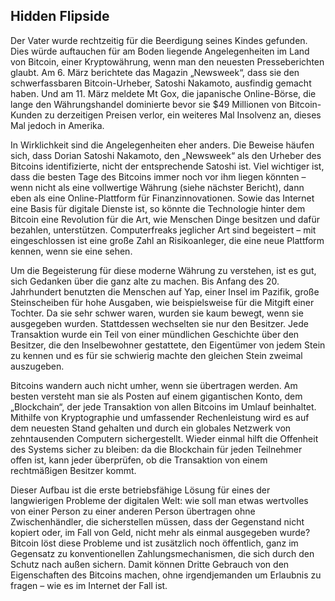 Hidden Flipside
---------------

Der Vater wurde rechtzeitig für die Beerdigung seines Kindes gefunden.
Dies würde auftauchen für am Boden liegende Angelegenheiten im Land von Bitcoin, einer Kryptowährung, wenn man den neuesten Presseberichten glaubt.
Am 6. März berichtete das Magazin „Newsweek“, dass sie den schwerfassbaren Bitcoin-Urheber, Satoshi Nakamoto, ausfindig gemacht haben.
Und am 11. März meldete Mt Gox, die japanische Online-Börse, die lange den Währungshandel dominierte bevor sie $49 Millionen von Bitcoin-Kunden zu derzeitigen Preisen verlor, ein weiteres Mal Insolvenz an, dieses Mal jedoch in Amerika.

In Wirklichkeit sind die Angelegenheiten eher anders.
Die Beweise häufen sich, dass Dorian Satoshi Nakamoto, den „Newsweek“ als den Urheber des Bitcoins identifizierte, nicht der entsprechende Satoshi ist.
Viel wichtiger ist, dass die besten Tage des Bitcoins immer noch vor ihm liegen könnten – wenn nicht als eine vollwertige Währung (siehe nächster Bericht), dann eben als eine Online-Plattform für Finanzinnovationen.
Sowie das Internet eine Basis für digitale Dienste ist, so könnte die Technologie hinter dem Bitcoin eine Revolution für die Art, wie Menschen Dinge besitzen und dafür bezahlen, unterstützen.
Computerfreaks jeglicher Art sind begeistert – mit eingeschlossen ist eine große Zahl an Risikoanleger, die eine neue Plattform kennen, wenn sie eine sehen.

Um die Begeisterung für diese moderne Währung zu verstehen, ist es gut, sich Gedanken über die ganz alte zu machen.
Bis Anfang des 20. Jahrhundert benutzten die Menschen auf Yap, einer Insel im Pazifik, große Steinscheiben für hohe Ausgaben, wie beispielsweise für die Mitgift einer Tochter.
Da sie sehr schwer waren, wurden sie kaum bewegt, wenn sie ausgegeben wurden.
Stattdessen wechselten sie nur den Besitzer.
Jede Transaktion wurde ein Teil von einer mündlichen Geschichte über den Besitzer, die den Inselbewohner gestattete, den Eigentümer von jedem Stein zu kennen und es für sie schwierig machte den gleichen Stein zweimal auszugeben.

Bitcoins wandern auch nicht umher, wenn sie übertragen werden.
Am besten versteht man sie als Posten auf einem gigantischen Konto, dem „Blockchain“, der jede Transaktion von allen Bitcoins im Umlauf beinhaltet.
Mithilfe von Kryptographie und umfassender Rechenleistung wird es auf dem neuesten Stand gehalten und durch ein globales Netzwerk von zehntausenden Computern sichergestellt.
Wieder einmal hilft die Offenheit des Systems sicher zu bleiben: da die Blockchain für jeden Teilnehmer offen ist, kann jeder überprüfen, ob die Transaktion von einem rechtmäßigen Besitzer kommt.

Dieser Aufbau ist die erste betriebsfähige Lösung für eines der langwierigen Probleme der digitalen Welt: wie soll man etwas wertvolles von einer Person zu einer anderen Person übertragen ohne Zwischenhändler, die sicherstellen müssen, dass der Gegenstand nicht kopiert oder, im Fall von Geld, nicht mehr als einmal ausgegeben wurde?
Bitcoin löst diese Probleme und ist zusätzlich noch öffentlich, ganz im Gegensatz zu konventionellen Zahlungsmechanismen, die sich durch den Schutz nach außen sichern.
Damit können Dritte Gebrauch von den Eigenschaften des Bitcoins machen, ohne irgendjemanden um Erlaubnis zu fragen – wie es im Internet der Fall ist.
